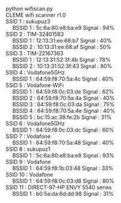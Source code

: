 python wifiscan.py<br>
CLEME wifi scanner r1.0<br>
SSID 1 : sukupuz3<br>
    &emsp; BSSID 1                 : 5c:6a:80:e8:ba:e9         Signal             : 94%<br>
SSID 2 : TIM-32401583<br>
    &emsp; BSSID 1                 : 12:13:31:ee:68:b7         Signal             : 40%<br>
    &emsp; BSSID 2                 : 10:13:31:ee:68:af         Signal             : 50%<br>
SSID 3 : TIM-22167363<br>
    &emsp; BSSID 1                 : 12:13:31:52:3f:4b         Signal             : 78%<br>
    &emsp; BSSID 2                 : 10:13:31:52:3f:43         Signal             : 80%<br>
SSID 4 : Vodafone5GHz<br>
    &emsp; BSSID 1                 : 64:59:f8:70:5a:4c         Signal             : 40%<br>
SSID 5 : Vodafone-WiFi<br>
    &emsp; BSSID 1                 : 64:59:f8:0c:03:de         Signal             : 62%<br>
    &emsp; BSSID 2                 : 64:59:f8:70:5a:4a         Signal             : 40%<br>
    &emsp; BSSID 3                 : 64:59:f8:0c:03:da         Signal             : 75%<br>
    &emsp; BSSID 4                 : 64:59:f8:70:5a:4e         Signal             : 40%<br>
    &emsp; BSSID 5                 : bc:15:ac:38:fe:2b         Signal             : 31%<br>
SSID 6 : Vodafone5GHz<br>
    &emsp; BSSID 1                 : 64:59:f8:0c:03:dc         Signal             : 60%<br>
SSID 7 : Vodafone<br>
    &emsp; BSSID 1                 : 64:59:f8:70:5a:48         Signal             : 40%<br>
SSID 8 : sukupuz1<br>
    &emsp; BSSID 1                 : 5c:6a:80:e8:ba:e8         Signal             : 93%<br>
SSID 9 : Vodafone<br>
    &emsp; BSSID 1                 : 64:59:f8:1b:03:48         Signal             : 33%<br>
SSID 10 : Vodafone<br>
    &emsp; BSSID 1                 : 64:59:f8:0c:03:d8         Signal             : 80%<br>
SSID 11 : DIRECT-97-HP ENVY 5540 series<br>
    &emsp; BSSID 1                 : b0:5a:da:6d:dd:98         Signal             : 31%<br>

